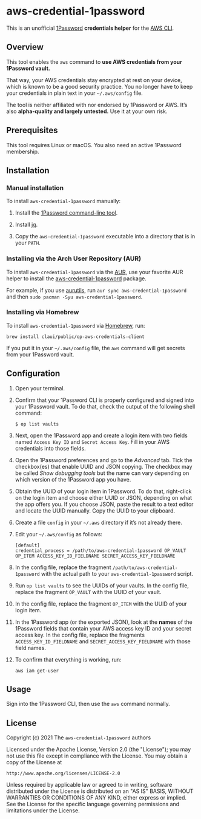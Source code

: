 # aws-credential-1password

This is an unofficial [1Password](https://1password.com/) **credentials helper** for the [AWS CLI](https://aws.amazon.com/cli/).

## Overview

This tool enables the `aws` command to **use AWS credentials from your 1Password vault.**

That way, your AWS credentials stay encrypted at rest on your device, which is known to be a good security practice. You no longer have to keep your credentials in plain text in your `~/.aws/config` file.

The tool is neither affiliated with nor endorsed by 1Password or AWS. It’s also **alpha-quality and largely untested.** Use it at your own risk.


## Prerequisites

This tool requires Linux or macOS. You also need an active 1Password membership.


## Installation

### Manual installation

To install `aws-credential-1password` manually:

1. Install the [1Password command-line tool](https://1password.com/downloads/command-line/).

2. Install [jq](https://stedolan.github.io/jq/).

3. Copy the `aws-credential-1password` executable into a directory that is in your `PATH`.


### Installing via the Arch User Repository (AUR)

To install `aws-credential-1password` via the [AUR](https://wiki.archlinux.org/title/Arch_User_Repository), use your favorite AUR helper to install the [aws-credential-1password](https://aur.archlinux.org/packages/aws-credential-1password/) package.

For example, if you use [aurutils](https://github.com/AladW/aurutils), run `aur sync aws-credential-1password` and then `sudo pacman -Syu aws-credential-1password`.


### Installing via Homebrew

To install `aws-credential-1password` via [Homebrew](https://brew.sh/), run:

```
brew install claui/public/op-aws-credentials-client
```

If you put it in your `~/.aws/config` file, the `aws` command will get secrets from your 1Password vault.


## Configuration

1. Open your terminal.

2. Confirm that your 1Password CLI is properly configured and signed into your 1Password vault. To do that, check the output of the following shell command:

    ```
    $ op list vaults
    ```

3. Next, open the 1Password app and create a login item with two fields named `Access Key ID` and `Secret Access Key`. Fill in your AWS credentials into those fields.

4. Open the 1Password preferences and go to the _Advanced_ tab. Tick the checkbox(es) that enable UUID and JSON copying. The checkbox may be called _Show debugging tools_ but the name can vary depending on which version of the 1Password app you have.

5. Obtain the UUID of your login item in 1Password. To do that, right-click on the login item and choose either UUID or JSON, depending on what the app offers you. If you choose JSON, paste the result to a text editor and locate the UUID manually. Copy the UUID to your clipboard.

6. Create a file `config` in your `~/.aws` directory if it’s not already there.

7. Edit your `~/.aws/config` as follows:

    ```
    [default]
    credential_process = /path/to/aws-credential-1password OP_VAULT OP_ITEM ACCESS_KEY_ID_FIELDNAME SECRET_ACCESS_KEY_FIELDNAME
    ```

8. In the config file, replace the fragment `/path/to/aws-credential-1password` with the actual path to your `aws-credential-1password` script.

9. Run `op list vaults` to see the UUIDs of your vaults. In the config file, replace the fragment `OP_VAULT` with the UUID of your vault.

10. In the config file, replace the fragment `OP_ITEM` with the UUID of your login item.

11. In the 1Password app (or the exported JSON), look at the **names** of the 1Password fields that contain your AWS access key ID and your secret access key. In the config file, replace the fragments `ACCESS_KEY_ID_FIELDNAME` and `SECRET_ACCESS_KEY_FIELDNAME` with those field names.

12. To confirm that everything is working, run:

    ```
    aws iam get-user
    ```


## Usage

Sign into the 1Password CLI, then use the `aws` command normally.


## License

Copyright (c) 2021 The `aws-credential-1password` authors

Licensed under the Apache License, Version 2.0 (the "License");
you may not use this file except in compliance with the License.
You may obtain a copy of the License at

    http://www.apache.org/licenses/LICENSE-2.0

Unless required by applicable law or agreed to in writing, software
distributed under the License is distributed on an "AS IS" BASIS,
WITHOUT WARRANTIES OR CONDITIONS OF ANY KIND, either express or implied.
See the License for the specific language governing permissions and
limitations under the License.
